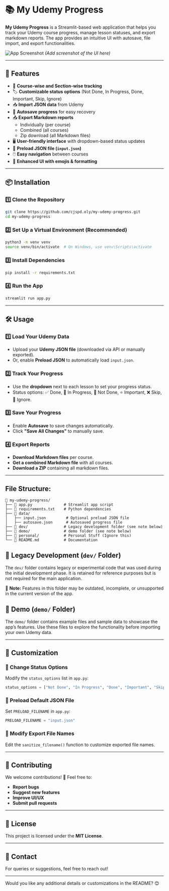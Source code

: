 # 📚 My Udemy Progress

**My Udemy Progress** is a Streamlit-based web application that helps you track your Udemy course progress, manage lesson statuses, and export markdown reports. The app provides an intuitive UI with autosave, file import, and export functionalities.

![App Screenshot](#) _(Add screenshot of the UI here)_

---

## 🚀 Features

- 📂 **Course-wise and Section-wise tracking**
- 🏷️ **Customizable status options** (Not Done, In Progress, Done, Important, Skip, Ignore)
- 📥 **Import JSON data** from Udemy
- 💾 **Autosave progress** for easy recovery
- 📤 **Export Markdown reports**
  - Individually (per course)
  - Combined (all courses)
  - Zip download (all Markdown files)
- 🖥️ **User-friendly interface** with dropdown-based status updates
- 🔄 **Preload JSON file (`input.json`)**
- 🖱️ **Easy navigation** between courses
- 🎨 **Enhanced UI with emojis & formatting**

---

## 📦 Installation

### 1️⃣ Clone the Repository

```sh
git clone https://github.com/cjspd.oly/my-udemy-progress.git
cd my-udemy-progress
```

### 2️⃣ Set Up a Virtual Environment (Recommended)

```sh
python3 -m venv venv
source venv/bin/activate  # On Windows, use venv\Scripts\activate
```

### 3️⃣ Install Dependencies

```sh
pip install -r requirements.txt
```

### 4️⃣ Run the App

```sh
streamlit run app.py
```

---

## 🛠️ Usage

### 1️⃣ Load Your Udemy Data

- Upload your **Udemy JSON file** (downloaded via API or manually exported).
- Or, enable **Preload JSON** to automatically load `input.json`.

### 2️⃣ Track Your Progress

- Use the **dropdown** next to each lesson to set your progress status.
- Status options: ✅ Done, 🚀 In Progress, 🔴 Not Done, ⭐ Important, ❌ Skip, 🚫 Ignore.

### 3️⃣ Save Your Progress

- Enable **Autosave** to save changes automatically.
- Click **"Save All Changes"** to manually save.

### 4️⃣ Export Reports

- **Download Markdown files** per course.
- **Get a combined Markdown file** with all courses.
- **Download a ZIP** containing all markdown files.

---

## File Structure:

```
📂 my-udemy-progress/
├── 📄 app.py              # Streamlit app script
├── 📜 requirements.txt    # Python dependencies
├── 📂 data/
│   ├── input.json         # Optional preload JSON file
│   ├── autosave.json      # Autosaved progress file
├── 📂 dev/                # Legacy development folder (see note below)
├── 📂 demo/               # demo folder (see note below)
├── 📂 personal/           # Personal Stuff (Ignore this)
└── 📄 README.md           # Documentation
```

## 📂 Legacy Development (`dev/` Folder)

The `dev/` folder contains legacy or experimental code that was used during the initial development phase. It is retained for reference purposes but is not required for the main application.

🚨 **Note:** Features in this folder may be outdated, incomplete, or unsupported in the current version of the app.

## 📂 Demo (`demo/` Folder)

The `demo/` folder contains example files and sample data to showcase the app’s features. Use these files to explore the functionality before importing your own Udemy data.

---

## 🎨 Customization

### 🔹 Change Status Options

Modify the `status_options` list in `app.py`:

```python
status_options = ["Not Done", "In Progress", "Done", "Important", "Skip", "Ignore"]
```

### 🔹 Preload Default JSON File

Set `PRELOAD_FILENAME` in `app.py`:

```python
PRELOAD_FILENAME = "input.json"
```

### 🔹 Modify Export File Names

Edit the `sanitize_filename()` function to customize exported file names.

---

## 🤝 Contributing

We welcome contributions! 🚀 Feel free to:

- **Report bugs**
- **Suggest new features**
- **Improve UI/UX**
- **Submit pull requests**

---

## 📜 License

This project is licensed under the **MIT License**.

---

## 📧 Contact

For queries or suggestions, feel free to reach out!

---

Would you like any additional details or customizations in the README? 😊
